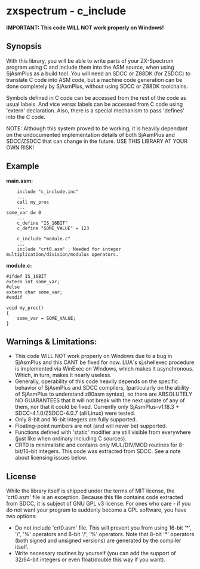zxspectrum - c_include
======================

**IMPORTANT: This code WILL NOT work properly on Windows!**

Synopsis
--------
With this library, you will be able to write parts of your ZX-Spectrum program using C and include them into the ASM source, when using SjAsmPlus as a build tool. You will need an SDCC or Z88DK (for ZSDCC) to translate C code into ASM code, but a machine code generation can be done completely by SjAsmPlus, without using SDCC or Z88DK toolchains.

Symbols defined in C code can be accessed from the rest of the code as usual labels. And vice versa: labels can be accessed from C code using 'extern' declaration. Also, there is a special mechanism to pass 'defines' into the C code.

NOTE: Although this system proved to be working, it is heavily dependant on the undocumented implementation details of both SjAsmPlus and SDCC/ZSDCC that can change in the future. USE THIS LIBRARY AT YOUR OWN RISK!

Example
-------
**main.asm:**
```
    include "c_include.inc"
    ...
    call my_proc
    ...
some_var dw 0
    ...
    c_define "IS_16BIT"
    c_define "SOME_VALUE" = 123

    c_include "module.c"
    ...
    include "crt0.asm" ; Needed for integer multiplication/division/modulus operators.
```

**module.c:**
```
#ifdef IS_16BIT
extern int some_var;
#else
extern char some_var;
#endif

void my_proc()
{
    some_var = SOME_VALUE;
}
```

Warnings & Limitations:
-----------------------
* This code WILL NOT work properly on Windows due to a bug in SjAsmPlus and this CANT be fixed for now. LUA`s sj.shellexec procedure is implemented via WinExec on Windows, which makes it asynchronous. Which, in turn, makes it nearly useless.
* Generally, operability of this code heavily depends on the specific behavior of SjAsmPlus and SDCC compilers, (particularly on the ability of SjAsmPlus to understand z80asm syntax), so there are ABSOLUTELY NO GUARANTEES that it will not break with the next update of any of them, nor that it could be fixed. Currently only SjAsmPlus-v1.18.3 + SDCC-4.1.0/ZSDCC-4.0.7 (all Linux) were tested.
* Only 8-bit and 16-bit integers are fully supported.
* Floating-point numbers are not (and will never be) supported.
* Functions defined with 'static' modifier are still visible from everywhere (just like when ordinary including C sources).
* CRT0 is minimalistic and contains only MUL/DIV/MOD routines for 8-bit/16-bit integers. This code was extracted from SDCC. See a note about licensing issues below.


License
-------
While the library itself is shipped under the terms of MIT license, the 'crt0.asm' file is an exception.
Because this file contains code extracted from SDCC, it is subject of GNU GPL v3 license.
For ones who care - if you do not want your program to suddenly become a GPL software, you have two options:
* Do not include 'crt0.asm' file. This will prevent you from using 16-bit '\*', '/', '%' operators and 8-bit '/', '%' operators. Note that 8-bit '\*' operators (both signed and unsigned versions) are generated by the compiler itself.
* Write necessary routines by yourself (you can add the support of 32/64-bit integers or even float/double this way if you want).

